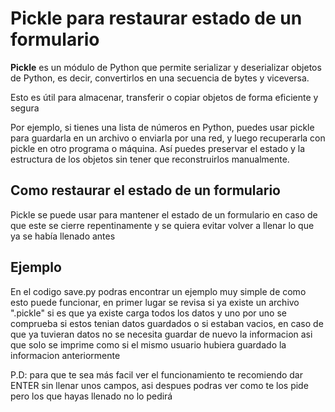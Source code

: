 # Pickle para restaurar estado de un formulario

**Pickle** es un módulo de Python que permite serializar y deserializar objetos de Python, es decir, convertirlos en una secuencia de bytes y viceversa.

Esto es útil para almacenar, transferir o copiar objetos de forma eficiente y segura

Por ejemplo, si tienes una lista de números en Python, puedes usar pickle para guardarla en un archivo o enviarla por una red, y luego recuperarla con pickle en otro programa o máquina. Así puedes preservar el estado y la estructura de los objetos sin tener que reconstruirlos manualmente.


## Como restaurar el estado de un formulario
Pickle se puede usar para mantener el estado de un formulario en caso de que este se cierre repentinamente y se quiera evitar volver a llenar lo que ya se había llenado antes

## Ejemplo

En el codigo save.py podras encontrar un ejemplo muy simple de como esto puede funcionar, en primer lugar se revisa si ya existe un archivo ".pickle" si es que ya existe carga todos los datos y uno por uno se comprueba si estos tenian datos guardados o si estaban vacios, en caso de que ya tuvieran datos no se necesita guardar de nuevo la informacion asi que solo se imprime como si el mismo usuario hubiera guardado la informacion anteriormente

P.D: para que te sea más facil ver el funcionamiento te recomiendo dar ENTER sin llenar unos campos, asi despues podras ver como te los pide pero los que hayas llenado no lo pedirá

